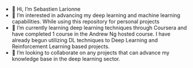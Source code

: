 - 👋 Hi, I’m Sebastien Larionne
- 👀 I’m interested in advancing my deep learning and machine learning capabilities. While using this repository for personal projects  
- 🌱 I’m currently learning deep learning techniques through Coursera and have completed 1 course in the Andrew Ng hosted course. I have already begun utilizing DL techniques to Deep Learning and Reinforcement Learning based projects.
- 💞️ I’m looking to collaborate on any projects that can advance my knowledge base in the deep learning sector.

